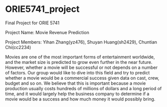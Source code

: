 # ORIE5741_project
Final Project for ORIE 5741

Project Name: Movie Revenue Prediction

Project Members: Yihan Zhang(yz476), Shuyan Huang(sh2429), Chuntian Chi(cc2234)

Movies are one of the most important forms of entertainment worldwide, and the market size is predicted to grow even further in the near future. However, whether a movie will be successful or not depends on a number of factors. Our group would like to dive into this field and try to predict whether a movie would be a commercial success given data on cast, crew, budget and so on. We believe that this is important because a movie production usually costs hundreds of millions of dollars and a long period of time, and it would largely help the business company to determine if a movie would be a success and how much money it would  possibly bring. 

